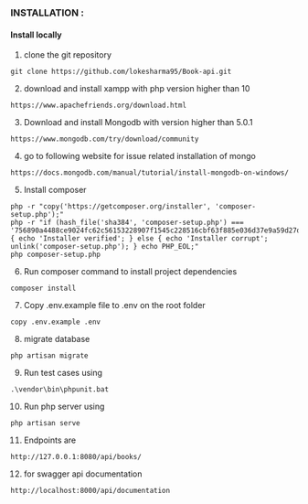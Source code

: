 ### INSTALLATION :

#### Install locally

1. clone the git repository

```
git clone https://github.com/lokesharma95/Book-api.git
```

2. download and install xampp with php version higher than 10

```
https://www.apachefriends.org/download.html
```

3. Download and install Mongodb with version higher than 5.0.1

```
https://www.mongodb.com/try/download/community
```

4. go to following website for issue related installation of mongo

```
https://docs.mongodb.com/manual/tutorial/install-mongodb-on-windows/
```

5. Install composer

```
php -r "copy('https://getcomposer.org/installer', 'composer-setup.php');"
php -r "if (hash_file('sha384', 'composer-setup.php') === '756890a4488ce9024fc62c56153228907f1545c228516cbf63f885e036d37e9a59d27d63f46af1d4d07ee0f76181c7d3') { echo 'Installer verified'; } else { echo 'Installer corrupt'; unlink('composer-setup.php'); } echo PHP_EOL;"
php composer-setup.php
```

6. Run composer command to install project dependencies

```
composer install
```

7. Copy .env.example file to .env on the root folder

```
copy .env.example .env
```

8. migrate database

```
php artisan migrate
```

9. Run test cases using

```
.\vendor\bin\phpunit.bat
```

10. Run php server using

```
php artisan serve
```

11. Endpoints are

```
http://127.0.0.1:8080/api/books/
```

12. for swagger api documentation

```
http://localhost:8000/api/documentation
```
